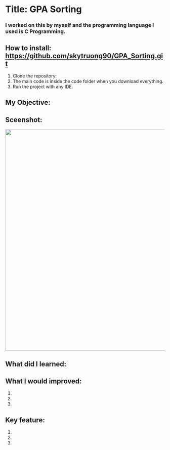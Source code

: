 # Title: GPA Sorting
### I worked on this by myself and the programming language I used is C Programming. 

## How to install: https://github.com/skytruong90/GPA_Sorting.git
1. Clone the repository: 
2. The main code is inside the code folder when you download everything.
3. Run the project with any IDE.

## My Objective: 
### 

## Sceenshot:
<img src= "" width="700">

## What did I learned:


## What I would improved:
1. 
2. 
3. 

## Key feature:
1. 
2. 
3.
